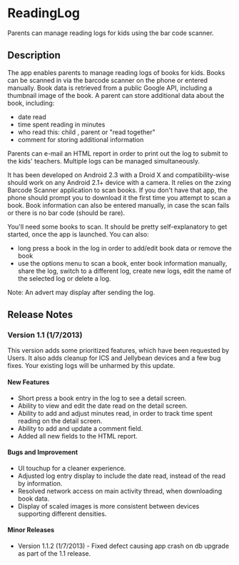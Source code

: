ReadingLog
==========

Parents can manage reading logs for kids using the bar code scanner.

Description
-----------

The app enables parents to manage reading logs of books for kids. Books can be scanned in via the barcode scanner on the phone or entered manually. Book data is retrieved from a public Google API, including a thumbnail image of the book. A parent can store additional data about the book, including:
- date read
- time spent reading in minutes
- who read this: child , parent or "read together" 
- comment for storing additional information

Parents can e-mail an HTML report in order to print out the log to submit to the kids' teachers. Multiple logs can be managed simultaneously.

It has been developed on Android 2.3 with a Droid X and compatibility-wise should work on any Android 2.1+ device with a camera. It relies on the zxing Barcode Scanner application to scan books. If you don't have that app, the phone should prompt you to download it the first time you attempt to scan a book. Book information can also be entered manually, in case the scan fails or there is no bar code (should be rare).

You'll need some books to scan. It should be pretty self-explanatory to get started, once the app is launched. You can also:

* long press a book in the log in order to add/edit book data or remove the book
* use the options menu to scan a book, enter book information manually, share the log, switch to a different log, create new logs, edit the name of the selected log or delete a log.

Note: An advert may display after sending the log.

Release Notes
-------------

### Version 1.1 (1/7/2013)

This version adds some prioritized features, which have been requested by Users. It also adds cleanup for ICS and Jellybean devices and a few bug fixes. Your existing logs will be unharmed by this update.

#### New Features

* Short press a book entry in the log to see a detail screen.
* Ability to view and edit the date read on the detail screen.
* Ability to add and adjust minutes read, in order to track time spent reading on the detail screen.
* Ability to add and update a comment field.
* Added all new fields to the HTML report.

#### Bugs and Improvement

* UI touchup for a cleaner experience.  
* Adjusted log entry display to include the date read, instead of the read by information. 
* Resolved network access on main activity thread, when downloading book data.
* Display of scaled images is more consistent between devices supporting different densities.

#### Minor Releases

* Version 1.1.2 (1/7/2013) - Fixed defect causing app crash on db upgrade as part of the 1.1 release.
